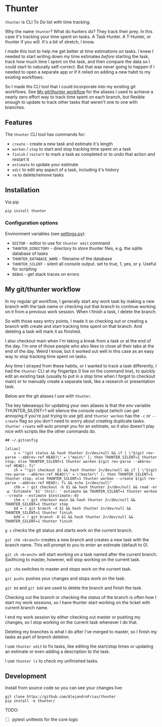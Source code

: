 # Thunter

`thunter` is CLI To Do list with time tracking.

Why the name `thunter`? What do hunters do? They track their prey.
In this case it's tracking your time spent on tasks. A Task Hunter. A T-Hunter, or thunter if you will.
It's a bit of stretch, I know.

I made this tool to help me get better at time estimations on tasks.
I knew I needed to start writing down my time estimates *before* starting the task, track how much time I spent on the task, and then compare the data so I could start to naturally self-correct.
But that was never going to happen if I needed to open a separate app or if it relied on adding a new habit to my existing workflows.

So I made ths CLI tool that I could incorporate into my existing git workflows. See [My git/thunter workflow](#my-gitthunter-workflow) for the aliases I used to achieve a nearly zero effort way to track time spent on each branch, but flexible enough to update to track other tasks that weren't one to one with branches.

## Features

The `thunter` CLI tool has commands for:
* `create` - create a new task and estimate it's length
* `workon` / `stop` to start and stop tracking time spent on a task
* `finish` / `restart` to mark a task as completed or to undo that action and restart it
* `estimate` to update your estimate
* `edit` to edit any aspect of a task, including it's history
* `rm` to delete/remove tasks

## Installation

Via pip
```
pip install thunter
```

### Configuration options
Environment variables (see [settings.py](thunter/settings.py)):
- `EDITOR` - editor to use for `thunter edit` command
- `THUNTER_DIRECTORY` - directory to store thunter files, e.g. the sqlite database of tasks
- `THUNTER_DATABASE_NAME` - filename of the database
- `THUNTER_SILENT` - silent all console output. set to true, 1, yes, or y. Useful for scripting
- `DEBUG` - get stack traces on errors


## My git/thunter workflow

In my regular git workflow, I generally start any work task by making a new branch with the task name or checking out that branch to continue working on it from a previous work session. When I finish a task, I delete the branch.

So with those easy entry points, I made it so checking out or creating a branch with create and start tracking time spent on that branch. And deleting a task will mark it as finished.

I also checkout main when I'm taking a break from a task or at the end of the day. I'm one of those people who also likes to close all their tabs at the end of the day. Weird I know, but it worked out well in this case as an easy way to stop tracking time spent on tasks.

Any time I strayed from these habits, or I wanted to track a task differently, I had the `thunter` CLI at my fingertips (I live on the command line), to quickly edit an existing task (usually to put in a stop time when I forgot to checkout main) or to manually create a separate task, like a research or presentation task.

Below are the git aliases I use with `thunter`.

The key takeaways for updating your own aliases is that the env variable THUNTER_SILENT=1 will silence the console output (which can get annoying if you're just trying to use git) and `thunter workon` has the `-c` or `--create` flag so you don't need to worry about creating duplicate tasks. `thunter create` will auto prompt you for an estimate, so it also doesn't play nice with scripts like the other commands do.

```
## ~/.gitconfig

[alias]
    s = "!git status && hash thunter 2>/dev/null && if [ \"$(git rev-parse --abbrev-ref HEAD)\" = \"main\" ]; then THUNTER_SILENT=1 thunter stop; else THUNTER_SILENT=1 thunter workon $(git rev-parse --abbrev-ref HEAD); fi"
    ch = "!git checkout $1 && hash thunter 2>/dev/null && if [ \"$(git rev-parse --abbrev-ref HEAD)\" = \"master\" ]; then THUNTER_SILENT=1 thunter stop; else THUNTER_SILENT=1 thunter workon --create $(git rev-parse --abbrev-ref HEAD); fi && echo 1>/dev/null"
    chb = ! git checkout -b $1 && hash thunter 2>/dev/null && read -er -p 'Estimate '$1' (hrs): ' estimate && THUNTER_SILENT=1 thunter workon --create --estimate ${estimate:-0}
    chm = ! git checkout main && hash thunter 2>/dev/null && THUNTER_SILENT=1 thunter stop
    bd = ! git branch -d $1 && hash thunter 2>/dev/null && THUNTER_SILENT=1 thunter finish
    bdd = ! git branch -D $1 && hash thunter 2>/dev/null && THUNTER_SILENT=1 thunter finish

```

`g s` checks the git status and starts work on the current branch.

`git chb <branch>` creates a new branch and creates a new task with the branch name.
This will prompt to you to enter an estimate (default to 0).

`git ch <branch>` will start working on a task named after the current branch.
Swithcing to master, however, will stop working on the current task.

`git chm` switches to master and stops work on the current task.

`git pushc` pushes your changes and stops work on the task.

`git bd` and `git bdd` are used to delete the branch and finish the task.

Checking out the branch or checking the status of the branch is often how I start my work sessions, so I have thunter start working on the ticket with current branch name.

I end my work session by either checking out master or pushing my changes, so I stop working on the current task whenever I do that.

Deleting my branches is what I do after I've merged to master, so I finish my tasks as part of branch deletion.

I use `thunter edit` to fix tasks, like editing the start/stop times or updating an estimate or even adding a description to the task.

I use `thunter ls` to check my unfinished tasks.

## Development


Install from source code so you can see your changes live:
```
git clone https://github.com/AlejandroFrias/thunter
pip install -e thunter/
```

TODO:
- [ ] pytest unittests for the core logic
